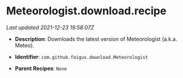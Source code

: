 # Meteorologist.download.recipe

_Last updated 2021-12-23 19:58:07Z_

- **Description**: Downloads the latest version of Meteorologist (a.k.a. Meteo).

- **Identifier**: `com.github.foigus.download.Meteorologist`

- **Parent Recipes**: `None`